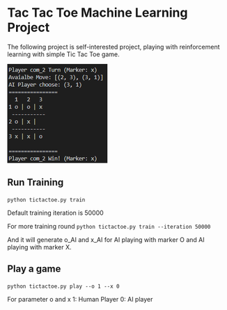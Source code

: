 # Tac Tac Toe Machine Learning Project

The following project is self-interested project, playing with reinforcement learning with simple Tic Tac Toe game.  

![Example Layout](example.png)

## Run Training

`python tictactoe.py train`

Default training iteration is 50000

For more training round
`python tictactoe.py train --iteration 50000`

And it will generate o_AI and x_AI for AI playing with marker O and AI playing with marker X.

## Play a game

`python tictactoe.py play --o 1 --x 0`

For parameter o and x
1: Human Player
0: AI player
